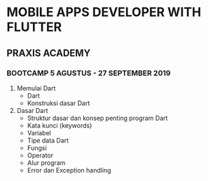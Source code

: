 # MOBILE APPS DEVELOPER WITH FLUTTER 
## PRAXIS ACADEMY
### BOOTCAMP 5 AGUSTUS - 27 SEPTEMBER 2019

1. Memulai Dart
    - Dart 
    - Konstruksi dasar Dart
2. Dasar Dart
    - Struktur dasar dan konsep penting program Dart
    - Kata kunci (keywords)
    - Variabel
    - Tipe data Dart
    - Fungsi
    - Operator
    - Alur program 
    - Error dan Exception handling
